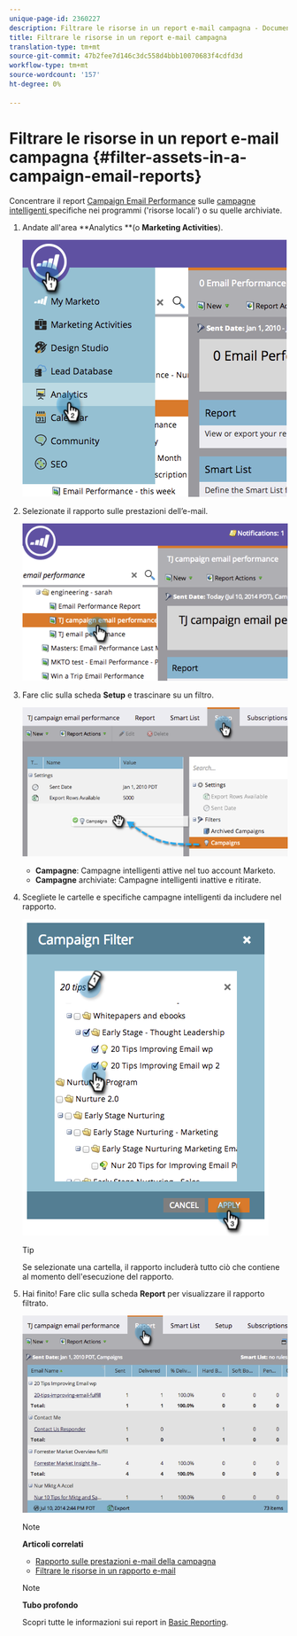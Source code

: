 ```yaml
---
unique-page-id: 2360227
description: Filtrare le risorse in un report e-mail campagna - Documenti Marketo - Documentazione prodotto
title: Filtrare le risorse in un report e-mail campagna
translation-type: tm+mt
source-git-commit: 47b2fee7d146c3dc558d4bbb10070683f4cdfd3d
workflow-type: tm+mt
source-wordcount: '157'
ht-degree: 0%

---
```



# Filtrare le risorse in un report e-mail campagna {#filter-assets-in-a-campaign-email-reports}

Concentrare il report [Campaign Email Performance](../../../../product-docs/reporting/basic-reporting/report-types/campaign-email-performance-report.md) sulle [campagne intelligenti ](http://docs.marketo.com/display/docs/smart+campaigns) specifiche nei programmi (&#39;risorse locali&#39;) o su quelle archiviate.

1. Andate all&#39;area **Analytics **(o **Marketing Activities**).

   ![](assets/image2014-9-16-15-3a57-3a27.png)

1. Selezionate il rapporto sulle prestazioni dell’e-mail.

   ![](assets/image2014-9-16-15-3a57-3a31.png)

1. Fare clic sulla scheda **Setup** e trascinare su un filtro.

   ![](assets/image2014-9-16-15-3a57-3a35.png)

   * **Campagne**: Campagne intelligenti attive nel tuo account Marketo.
   * **Campagne** archiviate: Campagne intelligenti inattive e ritirate.

1. Scegliete le cartelle e specifiche campagne intelligenti da includere nel rapporto.

   ![](assets/image2014-9-16-15-3a57-3a38.png)

   >[!TIP]
   >
   >Se selezionate una cartella, il rapporto includerà tutto ciò che contiene al momento dell&#39;esecuzione del rapporto.

1. Hai finito! Fare clic sulla scheda **Report** per visualizzare il rapporto filtrato.

   ![](assets/image2014-9-16-15-3a58-3a10.png)

   >[!NOTE]
   >
   >**Articoli correlati**
   >
   >    
   >    
   >    * [Rapporto sulle prestazioni e-mail della campagna](../../../../product-docs/reporting/basic-reporting/report-types/campaign-email-performance-report.md)
   >    * [Filtrare le risorse in un rapporto e-mail](filter-assets-in-an-email-report.md)


   >[!NOTE]
   >
   >**Tubo profondo**
   >
   >
   >Scopri tutte le informazioni sui report in [Basic Reporting](http://docs.marketo.com/display/docs/basic+reporting).

